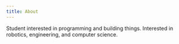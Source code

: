 ```yaml
---
title: About
---
```

Student interested in programming and building things. Interested in robotics, engineering, and computer science.